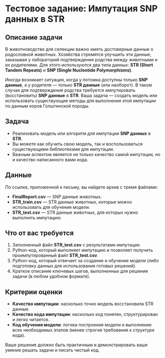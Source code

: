 # Тестовое задание: Импутация SNP данных в STR

## Описание задачи

В животноводстве для селекции важно иметь достоверные данные о родословной животных. Хозяйства стремятся улучшить эти данные, заказывая у лабораторий подтверждение родства между животными и их родителями. Для этого используются два типа данных: **STR (Short Tandem Repeats)** и **SNP (Single Nucleotide Polymorphisms)**.

Иногда возникает ситуация, когда у потомка доступны только **SNP данные**, а у родителя — только **STR данные** (или наоборот). В таком случае для подтверждения родства требуется импутировать (восстановить) **SNP данные** в **STR**. Ваша задача — создать модель или использовать существующие методы для выполнения этой импутации по данным коров Голштинской породы.

## Задача

- Реализовать модель или алгоритм для импутации **SNP данных** в **STR**.
- Вы можете как обучить свою модель, так и воспользоваться существующими библиотеками для импутации.
- Важным аспектом является не только качество самой импутации, но и качество написанного вами кода.

## Данные

По ссылке, приложенной к письму, вы найдете архив с тремя файлами:

- **FinalReport.csv** — SNP данные животных.
- **STR_train.csv** — STR данные животных, которые можно использовать для обучения модели.
- **STR_test.csv** — STR данные животных, для которых нужно выполнить импутацию.

## Что от вас требуется

1. Заполненный файл **STR_test.csv** с результатами импутации.
2. Python-код, который выполняет импутацию и позволяет получить проимпутированный файл **STR_test.csv**.
3. Python-код, который отвечает за создание и обучение модели (либо подготовку данных для использования готовых решений).
4. Краткое описание ключевых шагов, выполненных для решения задачи (в любом удобном формате).

## Критерии оценки

- **Качество импутации**: насколько точно модель восстановила STR данные.
- **Качество кода импутации**: насколько код понятен, структурирован и легко читается.
- **Код обучения модели**: логика построения модели и выполнение всех необходимых этапов (менее строгие требования к структуре кода).

Ваше решение должно быть практичным и демонстрировать ваше умение решать задачи и писать чистый код.
